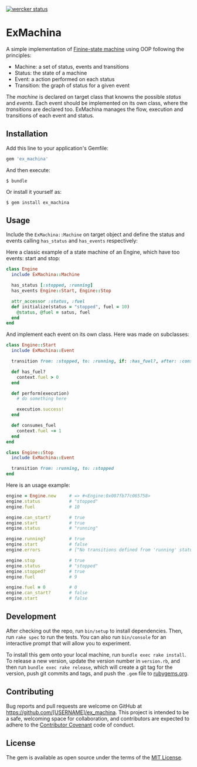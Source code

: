 [![wercker status](https://app.wercker.com/status/32429e43b793f95c450ddd2a89efdb21/s/master "wercker status")](https://app.wercker.com/project/bykey/32429e43b793f95c450ddd2a89efdb21)

# ExMachina

A simple implementation of [Finine-state machine](https://en.wikipedia.org/wiki/Finite-state_machine) using OOP following the principles:

- Machine: a set of status, events and transitions
- Status: the state of a machine
- Event: a action performed on each status
- Transition: the graph of status for a given event

The *machine* is declared on target class that knowns the possible *status* and *events*. Each event should be implemented on its own class, where the *transitions* are declared too. ExMachina manages the flow, execution and transitions of each event and status.

## Installation

Add this line to your application's Gemfile:

```ruby
gem 'ex_machina'
```

And then execute:

    $ bundle

Or install it yourself as:

    $ gem install ex_machina

## Usage

Include the `ExMachina::Machine` on target object and define the status and events calling `has_status` and `has_events` respectively:

Here a classic example of a state machine of an Engine, which have too events: start and stop:

```ruby
class Engine
  include ExMachina::Machine

  has_status [:stopped, :running]
  has_events Engine::Start, Engine::Stop

  attr_accessor :status, :fuel
  def initialize(status = "stopped", fuel = 10)
    @status, @fuel = satus, fuel
  end
end
```

And implement each event on its own class. Here was made on subclasses:

```ruby
class Engine::Start
  include ExMachina::Event

  transition from: :stopped, to: :running, if: :has_fuel?, after: :consumes_fuel

  def has_fuel?
    context.fuel > 0
  end

  def perform(execution)
    # do something here

    execution.success!
  end

  def consumes_fuel
    context.fuel -= 1
  end
end

class Engine::Stop
  include ExMachina::Event

  transition from: :running, to: :stopped
end
```

Here is an usage example:

```ruby
engine = Engine.new     # => #<Engine:0x007fb77c065758>
engine.status           # "stopped" 
engine.fuel             # 10

engine.can_start?       # true
engine.start            # true
engine.status           # "running"

engine.running?         # true
engine.start            # false
engine.errors           # ["No transitions defined from 'running' status"]

engine.stop             # true
engine.status           # "stopped"
engine.stopped?         # true
engine.fuel             # 9

engine.fuel = 0         # 0
engine.can_start?       # false
engine.start            # false
```

## Development

After checking out the repo, run `bin/setup` to install dependencies. Then, run `rake spec` to run the tests. You can also run `bin/console` for an interactive prompt that will allow you to experiment.

To install this gem onto your local machine, run `bundle exec rake install`. To release a new version, update the version number in `version.rb`, and then run `bundle exec rake release`, which will create a git tag for the version, push git commits and tags, and push the `.gem` file to [rubygems.org](https://rubygems.org).

## Contributing

Bug reports and pull requests are welcome on GitHub at https://github.com/[USERNAME]/ex_machina. This project is intended to be a safe, welcoming space for collaboration, and contributors are expected to adhere to the [Contributor Covenant](http://contributor-covenant.org) code of conduct.

## License

The gem is available as open source under the terms of the [MIT License](http://opensource.org/licenses/MIT).
